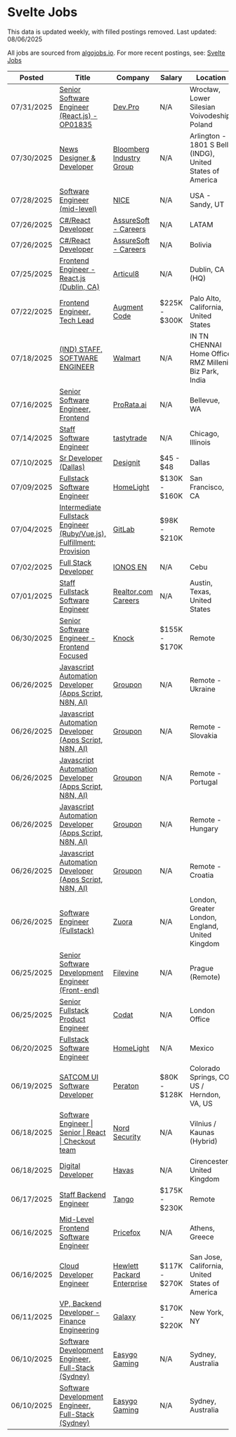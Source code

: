 # Svelte Jobs

This data is updated weekly, with filled postings removed. Last updated: 08/06/2025

All jobs are sourced from [algojobs.io](https://algojobs.io/). For more recent postings, see: [Svelte Jobs](https://algojobs.io/jobs/svelte)

| Posted | Title | Company | Salary | Location |
| --- | --- | --- | --- | --- |
| 07/31/2025 | [Senior Software Engineer (React.js) - OP01835](https://algojobs.io/jobs/4840333) | [Dev.Pro](https://algojobs.io/company/devpro/) | N/A | Wrocław, Lower Silesian Voivodeship, Poland |
| 07/30/2025 | [News Designer & Developer](https://algojobs.io/jobs/4830930) | [Bloomberg Industry Group](https://algojobs.io/company/bloomberg/) | N/A | Arlington - 1801 S Bell (INDG), United States of America |
| 07/28/2025 | [Software Engineer (mid-level)](https://algojobs.io/jobs/4801128) | [NICE](https://algojobs.io/company/nice/) | N/A | USA - Sandy, UT |
| 07/26/2025 | [C#/React Developer](https://algojobs.io/jobs/4793964) | [AssureSoft - Careers](https://algojobs.io/company/assuresoften/) | N/A | LATAM |
| 07/26/2025 | [C#/React Developer](https://algojobs.io/jobs/4793963) | [AssureSoft - Careers](https://algojobs.io/company/assuresoften/) | N/A | Bolivia |
| 07/25/2025 | [Frontend Engineer - React.js (Dublin, CA)](https://algojobs.io/jobs/4788547) | [Articul8](https://algojobs.io/company/articul8/) | N/A | Dublin, CA (HQ) |
| 07/22/2025 | [Frontend Engineer, Tech Lead](https://algojobs.io/jobs/4731344) | [Augment Code](https://algojobs.io/company/augmentcomputing/) | $225K - $300K | Palo Alto, California, United States |
| 07/18/2025 | [(IND) STAFF, SOFTWARE ENGINEER](https://algojobs.io/jobs/4689536) | [Walmart](https://algojobs.io/company/walmart/) | N/A | IN TN CHENNAI Home Office RMZ Millenia Biz Park, India |
| 07/16/2025 | [Senior Software Engineer, Frontend](https://algojobs.io/jobs/4658958) | [ProRata.ai](https://algojobs.io/company/prorata/) | N/A | Bellevue, WA |
| 07/14/2025 | [Staff Software Engineer](https://algojobs.io/jobs/4642277) | [tastytrade](https://algojobs.io/company/tastytrade/) | N/A | Chicago, Illinois |
| 07/10/2025 | [Sr Developer (Dallas)](https://algojobs.io/jobs/4617677) | [Designit](https://algojobs.io/company/designitnorthamerica/) | $45 - $48 | Dallas |
| 07/09/2025 | [Fullstack Software Engineer](https://algojobs.io/jobs/4605225) | [HomeLight](https://algojobs.io/company/homelight/) | $130K - $160K | San Francisco, CA |
| 07/04/2025 | [Intermediate Fullstack Engineer (Ruby/Vue.js), Fulfillment: Provision](https://algojobs.io/jobs/4557494) | [GitLab](https://algojobs.io/company/gitlab/) | $98K - $210K | Remote |
| 07/02/2025 | [Full Stack Developer](https://algojobs.io/jobs/4543097) | [IONOS EN](https://algojobs.io/company/ionos2/) | N/A | Cebu |
| 07/01/2025 | [Staff Fullstack Software Engineer](https://algojobs.io/jobs/4528111) | [Realtor.com Careers](https://algojobs.io/company/rdccareers/) | N/A | Austin, Texas, United States |
| 06/30/2025 | [Senior Software Engineer - Frontend Focused](https://algojobs.io/jobs/4515049) | [Knock](https://algojobs.io/company/knock/) | $155K - $170K | Remote |
| 06/26/2025 | [Javascript Automation Developer (Apps Script, N8N, AI)](https://algojobs.io/jobs/4487696) | [Groupon](https://algojobs.io/company/groupon/) | N/A | Remote - Ukraine |
| 06/26/2025 | [Javascript Automation Developer (Apps Script, N8N, AI)](https://algojobs.io/jobs/4487701) | [Groupon](https://algojobs.io/company/groupon/) | N/A | Remote - Slovakia |
| 06/26/2025 | [Javascript Automation Developer (Apps Script, N8N, AI)](https://algojobs.io/jobs/4487698) | [Groupon](https://algojobs.io/company/groupon/) | N/A | Remote - Portugal |
| 06/26/2025 | [Javascript Automation Developer (Apps Script, N8N, AI)](https://algojobs.io/jobs/4487697) | [Groupon](https://algojobs.io/company/groupon/) | N/A | Remote - Hungary |
| 06/26/2025 | [Javascript Automation Developer (Apps Script, N8N, AI)](https://algojobs.io/jobs/4487700) | [Groupon](https://algojobs.io/company/groupon/) | N/A | Remote - Croatia |
| 06/26/2025 | [Software Engineer (Fullstack)](https://algojobs.io/jobs/4487614) | [Zuora](https://algojobs.io/company/zuora/) | N/A | London, Greater London, England, United Kingdom |
| 06/25/2025 | [Senior Software Development Engineer (Front-end)](https://algojobs.io/jobs/4475411) | [Filevine](https://algojobs.io/company/filevine/) | N/A | Prague (Remote) |
| 06/25/2025 | [Senior Fullstack Product Engineer](https://algojobs.io/jobs/4712539) | [Codat](https://algojobs.io/company/codat/) | N/A | London Office |
| 06/20/2025 | [Fullstack Software Engineer](https://algojobs.io/jobs/4438374) | [HomeLight](https://algojobs.io/company/homelight/) | N/A | Mexico  |
| 06/19/2025 | [SATCOM UI Software Developer](https://algojobs.io/jobs/4433190) | [Peraton](https://algojobs.io/company/peraton/) | $80K - $128K | Colorado Springs, CO, US / Herndon, VA, US |
| 06/18/2025 | [Software Engineer \| Senior \| React \| Checkout team](https://algojobs.io/jobs/4413238) | [Nord Security](https://algojobs.io/company/nordsec/) | N/A | Vilnius / Kaunas (Hybrid) |
| 06/18/2025 | [Digital Developer](https://algojobs.io/jobs/4417764) | [Havas](https://algojobs.io/company/havas/) | N/A | Cirencester, United Kingdom |
| 06/17/2025 | [Staff Backend Engineer](https://algojobs.io/jobs/4402525) | [Tango](https://algojobs.io/company/tango/) | $175K - $230K | Remote |
| 06/16/2025 | [Mid-Level Frontend Software Engineer](https://algojobs.io/jobs/4386521) | [Pricefox](https://algojobs.io/company/pricefox/) | N/A | Athens, Greece |
| 06/16/2025 | [Cloud Developer Engineer](https://algojobs.io/jobs/4389963) | [Hewlett Packard Enterprise](https://algojobs.io/company/hpe/) | $117K - $270K | San Jose, California, United States of America |
| 06/11/2025 | [VP, Backend Developer - Finance Engineering](https://algojobs.io/jobs/4346460) | [Galaxy](https://algojobs.io/company/galaxydigitalservices/) | $170K - $220K | New York, NY |
| 06/10/2025 | [Software Development Engineer, Full-Stack (Sydney)](https://algojobs.io/jobs/4320095) | [Easygo Gaming](https://algojobs.io/company/easygo/) | N/A | Sydney, Australia  |
| 06/10/2025 | [Software Development Engineer, Full-Stack (Sydney)](https://algojobs.io/jobs/4320094) | [Easygo Gaming](https://algojobs.io/company/easygo/) | N/A | Sydney, Australia  |